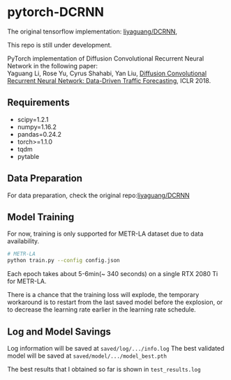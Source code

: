 # pytorch-DCRNN

The original tensorflow implementation: [liyaguang/DCRNN](https://github.com/liyaguang/DCRNN),

This repo is still under development.

PyTorch implementation of Diffusion Convolutional Recurrent Neural Network in the following paper: \
Yaguang Li, Rose Yu, Cyrus Shahabi, Yan Liu, [Diffusion Convolutional Recurrent Neural Network: Data-Driven Traffic Forecasting](https://arxiv.org/abs/1707.01926), ICLR 2018.


## Requirements
- scipy=1.2.1
- numpy=1.16.2
- pandas=0.24.2
- torch>=1.1.0
- tqdm
- pytable


## Data Preparation
For data preparation, check the original repo:[liyaguang/DCRNN](https://github.com/liyaguang/DCRNN)


## Model Training
For now, training is only supported for METR-LA dataset due to data availability.
```bash
# METR-LA
python train.py --config config.json
```
Each epoch takes about 5-6min(~ 340 seconds) on a single RTX 2080 Ti for METR-LA. 

There is a chance that the training loss will explode, the temporary workaround is to restart from the last saved model before the explosion, or to decrease the learning rate earlier in the learning rate schedule. 


## Log and Model Savings
Log information will be saved at `saved/log/.../info.log` 
The best validated model will be saved at `saved/model/.../model_best.pth`

The best results that I obtained so far is shown in `test_results.log`
